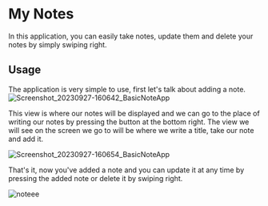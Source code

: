 # My Notes

In this application, you can easily take notes, update them and delete your notes by simply swiping right.

## Usage

The application is very simple to use, first let's talk about adding a note.
![Screenshot_20230927-160642_BasicNoteApp](https://github.com/MustafaKaraca8/BasicNoteApp/assets/101111089/134c9b53-3fea-4d63-bcc1-1c59a36cdb18)

This view is where our notes will be displayed and we can go to the place of writing our notes by pressing the button at the bottom right.
The view we will see on the screen we go to will be where we write a title, take our note and add it.

![Screenshot_20230927-160654_BasicNoteApp](https://github.com/MustafaKaraca8/BasicNoteApp/assets/101111089/9e945398-10e8-41d0-b405-24b078d1c3ee)

That's it, now you've added a note and you can update it at any time by pressing the added note or delete it by swiping right.

![noteee](https://github.com/MustafaKaraca8/BasicNoteApp/assets/101111089/523d19a0-4ad9-45ed-96fa-2ea3d4071b7b)

